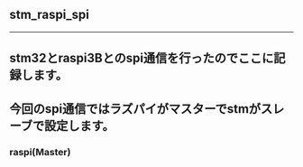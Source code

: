 ## stm_raspi_spi
---
## stm32とraspi3Bとのspi通信を行ったのでここに記録します。
今回のspi通信ではラズパイがマスターでstmがスレーブで設定します。
--
### raspi(Master)

